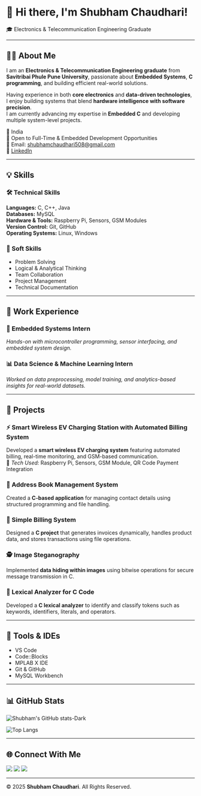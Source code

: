 # 👋 Hi there, I'm Shubham Chaudhari!

🎓 Electronics & Telecommunication Engineering Graduate

---

## 👨‍💻 About Me
I am an **Electronics & Telecommunication Engineering graduate** from **Savitribai Phule Pune University**, passionate about **Embedded Systems**, **C programming**, and building efficient real-world solutions.

Having experience in both **core electronics** and **data-driven technologies**, I enjoy building systems that blend **hardware intelligence with software precision**.  
I am currently advancing my expertise in **Embedded C** and developing multiple system-level projects.

📍 India  
💼 Open to Full-Time & Embedded Development Opportunities  
📧 Email: [shubhamchaudhari508@gmail.com](mailto:shubhamchaudhari508@gmail.com)  
🔗 [LinkedIn](https://www.linkedin.com/in/shubham-chaudhari-102672260)

---

## 💡 Skills

### 🛠 Technical Skills
**Languages:** C, C++, Java  
**Databases:** MySQL  
**Hardware & Tools:** Raspberry Pi, Sensors, GSM Modules  
**Version Control:** Git, GitHub  
**Operating Systems:** Linux, Windows  

### 💼 Soft Skills
- Problem Solving  
- Logical & Analytical Thinking  
- Team Collaboration  
- Project Management  
- Technical Documentation  

---

## 🧠 Work Experience

### 🔌 Embedded Systems Intern  
*Hands-on with microcontroller programming, sensor interfacing, and embedded system design.*  

### 📊 Data Science & Machine Learning Intern  
*Worked on data preprocessing, model training, and analytics-based insights for real-world datasets.*

---

## 🚀 Projects

### ⚡ Smart Wireless EV Charging Station with Automated Billing System  
Developed a **smart wireless EV charging system** featuring automated billing, real-time monitoring, and GSM-based communication.  
🧩 *Tech Used:* Raspberry Pi, Sensors, GSM Module, QR Code Payment Integration

### 💾 Address Book Management System  
Created a **C-based application** for managing contact details using structured programming and file handling.

### 🧾 Simple Billing System  
Designed a **C project** that generates invoices dynamically, handles product data, and stores transactions using file operations.

### 🕵️ Image Steganography  
Implemented **data hiding within images** using bitwise operations for secure message transmission in C.

### 🧮 Lexical Analyzer for C Code  
Developed a **C lexical analyzer** to identify and classify tokens such as keywords, identifiers, literals, and operators.

---

## 🧰 Tools & IDEs
- VS Code  
- Code::Blocks  
- MPLAB X IDE  
- Git & GitHub  
- MySQL Workbench  

---

## 📊 GitHub Stats

![Shubham's GitHub stats-Dark](https://github-readme-stats.vercel.app/api?username=shubhamchaudhari007&show_icons=true&theme=dark
)

![Top Langs](https://github-readme-stats.vercel.app/api/top-langs/?username=shubhamchaudhari007&layout=compact&theme=dark
)

---

## 🌐 Connect With Me

<p align="left"> <a href="mailto:shubhamchaudhari1324@gmail.com"><img src="https://skillicons.dev/icons?i=gmail" /></a> <a href="https://www.linkedin.com/in/shubham-chaudhari-102672260/"><img src="https://skillicons.dev/icons?i=linkedin" /></a> <a href="https://github.com/shubhamchaudhari007"><img src="https://skillicons.dev/icons?i=github" /></a> </p> 

---

© 2025 **Shubham Chaudhari**. All Rights Reserved.
